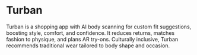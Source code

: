 # Turban
Turban is a shopping app with AI body scanning for custom fit suggestions, boosting style, comfort, and confidence. It reduces returns, matches fashion to physique, and plans AR try-ons. Culturally inclusive, Turban recommends traditional wear tailored to body shape and occasion.
